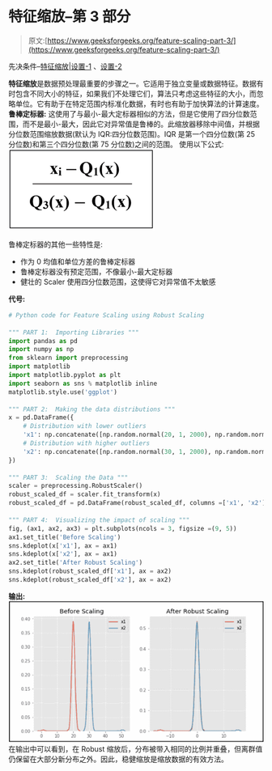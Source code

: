 # 特征缩放–第 3 部分

> 原文:[https://www.geeksforgeeks.org/feature-scaling-part-3/](https://www.geeksforgeeks.org/feature-scaling-part-3/)

先决条件–[特征缩放|设置-1](https://www.geeksforgeeks.org/ml-feature-scaling-part-1/) 、[设置-2](https://www.geeksforgeeks.org/ml-feature-scaling-part-2/)

**特征缩放**是数据预处理最重要的步骤之一。它适用于独立变量或数据特征。数据有时包含不同大小的特征，如果我们不处理它们，算法只考虑这些特征的大小，而忽略单位。它有助于在特定范围内标准化数据，有时也有助于加快算法的计算速度。
 **鲁棒定标器:**
这使用了与最小-最大定标器相似的方法，但是它使用了四分位数范围，而不是最小-最大，因此它对异常值是鲁棒的。此缩放器移除中间值，并根据分位数范围缩放数据(默认为 IQR:四分位数范围)。IQR 是第一个四分位数(第 25 分位数)和第三个四分位数(第 75 分位数)之间的范围。
使用以下公式:
![](img/0ecd27d9da8f75112b16ecdccec4998d.png)

鲁棒定标器的其他一些特性是:

*   作为 0 均值和单位方差的鲁棒定标器
*   鲁棒定标器没有预定范围，不像最小-最大定标器
*   健壮的 Scaler 使用四分位数范围，这使得它对异常值不太敏感

 **代号:**

```py
# Python code for Feature Scaling using Robust Scaling

""" PART 1:  Importing Libraries """
import pandas as pd
import numpy as np
from sklearn import preprocessing
import matplotlib
import matplotlib.pyplot as plt
import seaborn as sns % matplotlib inline
matplotlib.style.use('ggplot')

""" PART 2:  Making the data distributions """
x = pd.DataFrame({
    # Distribution with lower outliers
    'x1': np.concatenate([np.random.normal(20, 1, 2000), np.random.normal(1, 1, 20)]),
    # Distribution with higher outliers
    'x2': np.concatenate([np.random.normal(30, 1, 2000), np.random.normal(50, 1, 20)]),
})

""" PART 3:  Scaling the Data """
scaler = preprocessing.RobustScaler()
robust_scaled_df = scaler.fit_transform(x)
robust_scaled_df = pd.DataFrame(robust_scaled_df, columns =['x1', 'x2'])

""" PART 4:  Visualizing the impact of scaling """
fig, (ax1, ax2, ax3) = plt.subplots(ncols = 3, figsize =(9, 5))
ax1.set_title('Before Scaling')
sns.kdeplot(x['x1'], ax = ax1)
sns.kdeplot(x['x2'], ax = ax1)
ax2.set_title('After Robust Scaling')
sns.kdeplot(robust_scaled_df['x1'], ax = ax2)
sns.kdeplot(robust_scaled_df['x2'], ax = ax2)
```

**输出:**
![](img/37958ffe88efaac96c1f6fdb491bf74f.png)
在输出中可以看到，在 Robust 缩放后，分布被带入相同的比例并重叠，但离群值仍保留在大部分新分布之外。因此，稳健缩放是缩放数据的有效方法。
